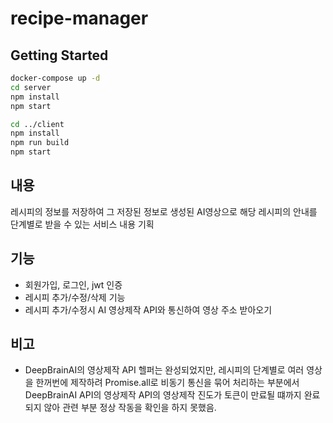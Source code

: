# recipe-manager

## Getting Started
```bash
docker-compose up -d
cd server
npm install
npm start

cd ../client
npm install
npm run build
npm start
```

## 내용
레시피의 정보를 저장하여 그 저장된 정보로 생성된 AI영상으로 해당 레시피의 안내를 단계별로 받을 수 있는 서비스 내용 기획

## 기능
- 회원가입, 로그인, jwt 인증
- 레시피 추가/수정/삭제 기능
- 레시피 추가/수정시 AI 영상제작 API와 통신하여 영상 주소 받아오기

## 비고
- DeepBrainAI의 영상제작 API 헬퍼는 완성되었지만, 레시피의 단계별로 여러 영상을 한꺼번에 제작하려 Promise.all로 비동기 통신을 묶어 처리하는 부분에서 DeepBrainAI API의 영상제작 API의 영상제작 진도가 토큰이 만료될 떄까지 완료되지 않아 관련 부분 정상 작동을 확인을 하지 못했음.
